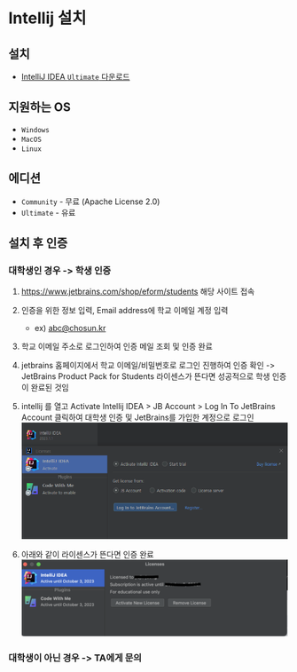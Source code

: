 # Intellij 설치

## 설치

* [IntelliJ IDEA `Ultimate` 다운로드](https://www.jetbrains.com/ko-kr/idea/download/)

## 지원하는 OS

* `Windows`
* `MacOS`
* `Linux`

## 에디션

* `Community` - 무료 (Apache License 2.0)
* `Ultimate` - 유료

## 설치 후 인증
### 대학생인 경우 -> 학생 인증
1. https://www.jetbrains.com/shop/eform/students 해당 사이트 접속

2. 인증을 위한 정보 입력, Email address에 학교 이메일 계정 입력 
    - ex) abc@chosun.kr

3. 학교 이메일 주소로 로그인하여 인증 메일 조회 및 인증 완료

4. jetbrains 홈페이지에서 학교 이메일/비밀번호로 로그인 진행하여 인증 확인
 -> JetBrains Product Pack for Students 라이센스가 뜬다면 성공적으로 학생 인증이 완료된 것임

5. intellij 를 열고 Activate Intellij IDEA > JB Account > Log In To JetBrains Account 클릭하여 대학생 인증 및 JetBrains를 가입한 계정으로 로그인
 ![Alt text](./images/14.png)

6. 아래와 같이 라이센스가 뜬다면 인증 완료
![Alt text](./images/15.png)

### 대학생이 아닌 경우 -> TA에게 문의

